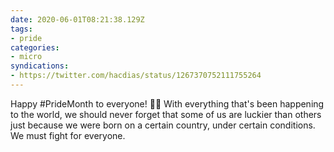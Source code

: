 ```yaml
---
date: 2020-06-01T08:21:38.129Z
tags:
- pride
categories:
- micro
syndications:
- https://twitter.com/hacdias/status/1267370752111755264
---
```


Happy #PrideMonth to everyone! 🏳️‍🌈 With everything that's been happening to the world, we should never forget that some of us are luckier than others just because we were born on a certain country, under certain conditions. We must fight for everyone.
